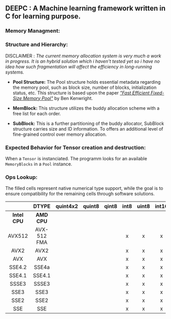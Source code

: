## DEEPC : A Machine learning framework written in C for learning purpose.
### Memory Managment:


### Structure and Hierarchy:

 DISCLAIMER : *The current memory allocation system is very much a work in progress. It is an hybrid solution which i haven't tested yet so i have no idea how such fragmentation will affect the efficiency in long-running systems.*

+ **Pool Structure:** The Pool structure holds essential metadata regarding the memory pool, such as block size, number of blocks, initialization status, etc. This structure is based upon the paper [*"Fast Efficient Fixed-Size Memory Pool"*](https://arxiv.org/ftp/arxiv/papers/2210/2210.16471.pdf) by Ben Kenwright.

+ **MemBlock:** This structure utilizes the buddy allocation scheme with a free list for each order. 

+ **SubBlock:** This is a further partitioning of the buddy allocator, SubBlock structure carries size and ID information. To offers an additional level of fine-grained control over memory allocation.


### Expected Behavior for Tensor creation and destruction:

When a `Tensor` is instanciated. The programm looks for an available `MemoryBlocks` in a `Pool` instance.


### Ops Lookup:

The filled cells represent native numerical type support, while the goal is to ensure compatibility for the remaining cells through software solutions.

|         | DTYPE      | quint4x2 | quint8 | qint8 | int8 | uint8 | int16 | uint16 | int32 | uint32 | int64 | float16 | bfloat16 | float32 | float64 | bool |
|:-------:|:----------:|:--------:|:------:|:-----:|:----:|:-----:|:-----:|:------:|:-----:|:------:|:-----:|:-------:|:--------:|:-------:|:-------:|:----:|
| **Intel CPU** | **AMD CPU** |          |        |       |      |       |       |        |       |        |       |         |          |         |         |      |
| AVX512  | AVX-512 FMA|          |        |       | x    | x     | x     | x      | x     | x      | x     | x       |          | x       | x       | x    |
| AVX2    | AVX2       |          |        |       | x    | x     | x     | x      | x     | x      | x     |         |          | x       | x       | x    |
| AVX     | AVX        |          |        |       | x    | x     | x     | x      | x     | x      | x     |         |          | x       | x       | x    |
| SSE4.2  | SSE4a      |          |        |       | x    | x     | x     | x      | x     | x      | x     |         |          | x       | x       | x    |
| SSE4.1  | SSE4.1     |          |        |       | x    | x     | x     | x      | x     | x      | x     |         |          | x       | x       | x    |
| SSSE3   | SSSE3      |          |        |       | x    | x     | x     | x      | x     | x      | x     |         |          | x       | x       | x    |
| SSE3    | SSE3       |          |        |       | x    | x     | x     | x      | x     | x      | x     |         |          | x       | x       | x    |
| SSE2    | SSE2       |          |        |       | x    | x     | x     | x      | x     | x      | x     |         |          | x       | x       | x    |
| SSE     | SSE        |          |        |       | x    | x     | x     | x      | x     | x      | x     |         |          | x       | x       | x    |

